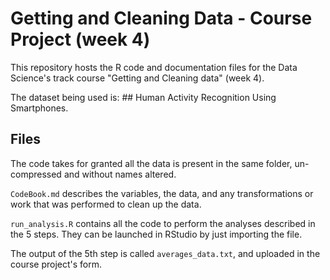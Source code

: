 Getting and Cleaning Data - Course Project (week 4)
==================================================

This repository hosts the R code and documentation files for the Data Science's track course "Getting and Cleaning data" (week 4).

The dataset being used is: ## Human Activity Recognition Using Smartphones.

## Files

The code takes for granted all the data is present in the same folder, un-compressed and without names altered.

`CodeBook.md` describes the variables, the data, and any transformations or work that was performed to clean up the data.

`run_analysis.R` contains all the code to perform the analyses described in the 5 steps. They can be launched in RStudio by just importing the file.

The output of the 5th step is called `averages_data.txt`, and uploaded in the course project's form.
